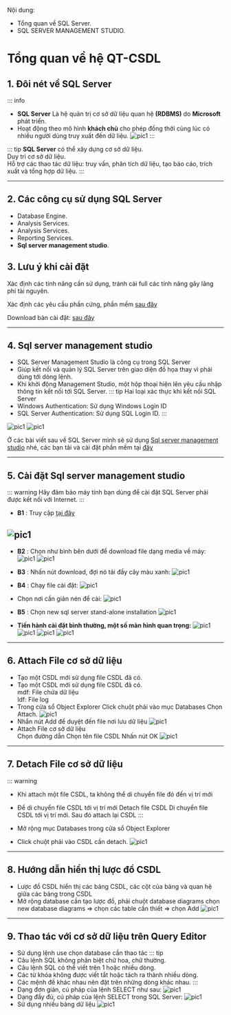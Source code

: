 <!-- ---
layout: Post
title: Bài 1. Giới thiệu về SQL Server
subtitle: Cơ sở dữ liệu
author: KhanhDan
date: 2023-07-21
useHeaderImage: false
headerImage: https://github.com/dangtranhuu/images/blob/main/angurvad/java-core/session1/banner.png?raw=true
headerMask: rgba(39, 77, 61, 0.61)
permalinkPattern: /ebook/sql-server/:slug/
tags:
  - SQL Server
--- -->

Nội dung: 
- Tổng quan về SQL Server.
- SQL SERVER MANAGEMENT STUDIO.

<!-- more -->
# Tổng quan về hệ QT-CSDL

## 1. Đôi nét về SQL Server

::: info
- **SQL Server** Là hệ quản trị cơ sở dữ liệu quan hệ **(RDBMS)** do **Microsoft** phát triển.
- Hoạt động theo mô hình **khách chủ** cho phép đồng thời cùng lúc có nhiều người dùng truy xuất đến dữ liệu.
![pic1](https://github.com/dangtranhuu/images/blob/main/angurvad/sql-server/session_1/Hinh_1.jpg?raw=true)
:::

::: tip
**SQL Server** có thể xây dựng cơ sở dữ liệu. <br>
Duy trì cơ sở dữ liệu. <br>
Hỗ trợ các thao tác dữ liệu: truy vấn, phân tích dữ liệu, tạo báo cáo, trích xuất và tổng hợp dữ liệu.
:::

---

## 2. Các công cụ sử dụng SQL Server

- Database Engine.
- Analysis Services.
- Analysis Services.
- Reporting Services.
- **Sql server management studio**.

## 3. Lưu ý khi cài đặt 

Xác định các tính năng cần sử dụng, tránh cài full các tính năng gây lãng phí tài nguyên.

Xác định các yêu cầu phần cứng, phần mềm [sau đây](https://learn.microsoft.com/en-us/sql/sql-server/install/hardware-and-software-requirements-for-installing-sql-server?view=sql-server-2017)

Download bản cài đặt: [sau đây](https://www.microsoft.com/en-us/sql-server/sql-server-downloads)

---

## 4. Sql server management studio
- SQL Server Management Studio là công cụ trong SQL Server
- Giúp kết nối và quản lý SQL Server trên giao diện đồ họa thay vì phải dùng tới dòng lệnh.
- Khi khởi động Management Studio, một hộp thoại hiện lên yêu cầu nhập thông tin kết nối tới SQL Server.
::: tip
Hai loại xác thực khi kết nối SQL Server
- Windows Authentication: Sử dụng Windows Login ID
- SQL Server Authentication: Sử dụng SQL Login ID.
:::

![pic1](https://github.com/dangtranhuu/images/blob/main/angurvad/sql-server/session_1/Hinh_2.png?raw=true)
![pic1](https://github.com/dangtranhuu/images/blob/main/angurvad/sql-server/session_1/Hinh_3.png?raw=true)

Ở các bài viết sau về SQL Server mình sẽ sử dụng [Sql server management studio](https://learn.microsoft.com/en-us/sql/ssms/download-sql-server-management-studio-ssms?view=sql-server-ver16) nhé, các bạn tải và cài đặt phần mềm tại [đây](https://www.microsoft.com/en-us/sql-server/sql-server-downloads)

---

## 5. Cài đặt Sql server management studio

::: warning
Hãy đảm bảo máy tính bạn dùng để cài đặt SQL Server phải được kết nối với Internet. 
:::

- **B1** : Truy cập [tại đây](https://www.microsoft.com/en-us/sql-server/sql-server-downloads)

![pic1](https://github.com/dangtranhuu/images/blob/main/angurvad/sql-server/session_1/Hinh_4.png?raw=true)
---

- **B2** : Chọn như bình bên dưới để download file dạng media về máy:
![pic1](https://github.com/dangtranhuu/images/blob/main/angurvad/sql-server/session_1/Hinh_5.png?raw=true)
![pic1](https://github.com/dangtranhuu/images/blob/main/angurvad/sql-server/session_1/Hinh_6.png?raw=true)

- **B3** : Nhấn nút đownload, đợi nó tải đầy cây màu xanh:
![pic1](https://github.com/dangtranhuu/images/blob/main/angurvad/sql-server/session_1/Hinh_7.png?raw=true)

- **B4** : Chạy file cài đặt:
![pic1](https://github.com/dangtranhuu/images/blob/main/angurvad/sql-server/session_1/Hinh_8.png?raw=true)

- Chọn nơi cần giản nén để cài:
![pic1](https://github.com/dangtranhuu/images/blob/main/angurvad/sql-server/session_1/Hinh_9.png?raw=true)

- **B5** : Chọn new sql server stand-alone installation
![pic1](https://github.com/dangtranhuu/images/blob/main/angurvad/sql-server/session_1/Hinh_10.png?raw=true)

- **Tiến hành cài đặt bình thường, một số màn hình quan trọng:**
![pic1](https://github.com/dangtranhuu/images/blob/main/angurvad/sql-server/session_1/Hinh_11.png?raw=true)
![pic1](https://github.com/dangtranhuu/images/blob/main/angurvad/sql-server/session_1/Hinh_12.png?raw=true)
![pic1](https://github.com/dangtranhuu/images/blob/main/angurvad/sql-server/session_1/Hinh_13.png?raw=true)
![pic1](https://github.com/dangtranhuu/images/blob/main/angurvad/sql-server/session_1/Hinh_14.png?raw=true)
---


## 6. Attach File cơ sở dữ liệu

- Tạo một CSDL mới sử dụng file CSDL đã có.
- Tạo một CSDL mới sử dụng file CSDL đã có. <br>
 mdf: File chứa dữ liệu <br>
 ldf: File log
- Trong cửa sổ Object Explorer Click chuột phải vào mục Databases Chọn Attach.
![pic1](https://github.com/dangtranhuu/images/blob/main/angurvad/sql-server/session_1/Hinh_15.png?raw=true)
- Nhắn nút Add để duyệt đến file nơi lưu dữ liệu
![pic1](https://github.com/dangtranhuu/images/blob/main/angurvad/sql-server/session_1/Hinh_16.png?raw=true)
- Attach File cơ sở dữ liệu <br>
Chọn đường dẫn
Chọn tên file CSDL
Nhấn nút OK
![pic1](https://github.com/dangtranhuu/images/blob/main/angurvad/sql-server/session_1/Hinh_17.png?raw=true)

---

## 7. Detach File cơ sở dữ liệu

::: warning
- Khi attach một file CSDL, ta không thể di chuyển file đó đến vị trí mới
- Để di chuyển file CSDL tới vị trí mới
Detach file CSDL
Di chuyển file CSDL tới vị trí mới. Sau đó attach lại CSDL
:::

- Mở rộng mục Databases trong cửa sổ Object Explorer
- Click chuột phải vào CSDL cần detach.
![pic1](https://github.com/dangtranhuu/images/blob/main/angurvad/sql-server/session_1/Hinh_18.png?raw=true)

---

## 8. Hướng dẫn hiển thị lược đồ CSDL

- Lược đồ CSDL hiển thị các bảng CSDL, các cột của bảng và quan hệ giữa các bảng trong CSDL
- Mở rộng database cần tạo lược đồ, phải chuột database
diagrams chọn new database diagrams => chọn các table cần
thiết => chọn Add
![pic1](https://github.com/dangtranhuu/images/blob/main/angurvad/sql-server/session_1/Hinh_19.png?raw=true)
---

## 9. Thao tác với cơ sở dữ liệu trên Query Editor

- Sử dụng lệnh use chọn database cần thao tác
::: tip
- Câu lệnh SQL không phân biệt chữ hoa, chữ thường.
- Câu lệnh SQL có thể viết trên 1 hoặc nhiều dòng.
- Các từ khóa không được viết tắt hoặc tách ra thành nhiều dòng.
- Các mệnh đề khác nhau nên đặt trên những dòng khác nhau.
:::
- Dạng đơn giản, cú pháp của lệnh SELECT như sau:
![pic1](https://github.com/dangtranhuu/images/blob/main/angurvad/sql-server/session_1/Hinh_20.png?raw=true)
- Dạng đầy đủ, cú pháp của lệnh SELECT trong SQL Server:
![pic1](https://github.com/dangtranhuu/images/blob/main/angurvad/sql-server/session_1/Hinh_21.png?raw=true)
- Sử dụng nhiều bảng dữ liệu
![pic1](https://github.com/dangtranhuu/images/blob/main/angurvad/sql-server/session_1/Hinh_22.png?raw=true)
